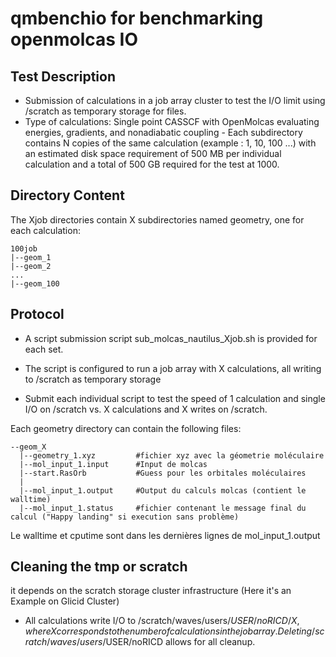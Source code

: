 # qmbenchio for benchmarking openmolcas IO

## Test Description

- Submission of calculations in a job array cluster to test the I/O limit using /scratch as temporary storage for files.
- Type of calculations: Single point CASSCF with OpenMolcas evaluating energies, gradients, and nonadiabatic coupling - 
Each subdirectory contains N copies of the same calculation (example : 1, 10, 100 ...) 
with an estimated disk space requirement of 500 MB per individual calculation and a total of 500 GB required for the test at 1000.

## Directory Content 

The Xjob directories contain X subdirectories named geometry, one for each calculation:
```
100job
|--geom_1
|--geom_2
...
|--geom_100
```

## Protocol
- A script submission script sub_molcas_nautilus_Xjob.sh is provided for each set.

- The script is configured to run a job array with X calculations, all writing to /scratch as temporary storage

-  Submit each individual script to test the speed of 1 calculation and single I/O on /scratch vs.
X calculations and X writes on /scratch.


Each geometry directory can contain the following files:

```
--geom_X
  |--geometry_1.xyz         #fichier xyz avec la géometrie moléculaire
  |--mol_input_1.input      #Input de molcas
  |--start.RasOrb           #Guess pour les orbitales moléculaires
  |
  |--mol_input_1.output     #Output du calculs molcas (contient le walltime)
  |--mol_input_1.status     #fichier contenant le message final du calcul ("Happy landing" si execution sans problème)
```

Le walltime et cputime sont dans les dernières lignes de mol_input_1.output

## Cleaning the tmp or scratch
it depends on the scratch storage cluster infrastructure (Here it's an Example on Glicid Cluster)
- All calculations write I/O to /scratch/waves/users/$USER/noRICD/X, where X corresponds to the number of calculations in the job array. Deleting /scratch/waves/users/$USER/noRICD allows for all cleanup.


